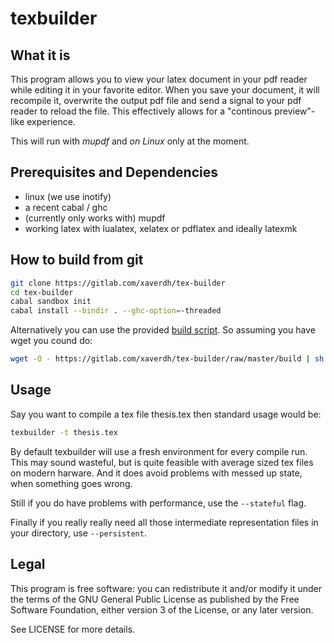 # texbuilder
## What it is

This program allows you to view your latex document in your pdf
reader while editing it in your favorite editor. When you save
your document, it will recompile it, overwrite the output pdf file
and send a signal to your pdf reader to reload the file.
This effectively allows for a "continous preview"-like experience.

This will run with *mupdf* and *on Linux* only at the moment.

## Prerequisites and Dependencies
  * linux (we use inotify)
  * a recent cabal / ghc
  * (currently only works with) mupdf
  * working latex with lualatex, xelatex or pdflatex and ideally latexmk

## How to build from git

```sh
git clone https://gitlab.com/xaverdh/tex-builder
cd tex-builder
cabal sandbox init
cabal install --bindir . --ghc-option=-threaded
```
Alternatively you can use the provided [build script][build-script].
So assuming you have wget you cound do:

```sh
wget -O - https://gitlab.com/xaverdh/tex-builder/raw/master/build | sh
```

## Usage

Say you want to compile a tex file thesis.tex then standard usage would be:
```sh
texbuilder -t thesis.tex
```
By default texbuilder will use a fresh environment for every compile run. This may
sound wasteful, but is quite feasible with average sized tex files on modern harware.
And it does avoid problems with messed up state, when something goes wrong.

Still if you do have problems with performance, use the ` --stateful ` flag.

Finally if you really really need all those intermediate representation files
in your directory, use ` --persistent `.

## Legal

This program is free software: you can redistribute it and/or modify
it under the terms of the GNU General Public License as published by
the Free Software Foundation, either version 3 of the License, or
any later version.

See LICENSE for more details.


[build-script]: https://gitlab.com/xaverdh/tex-builder/blob/master/build

